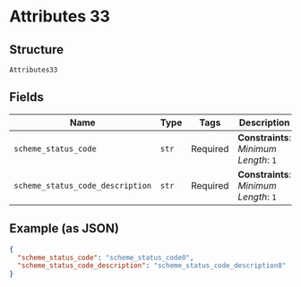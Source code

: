 
# Attributes 33

## Structure

`Attributes33`

## Fields

| Name | Type | Tags | Description |
|  --- | --- | --- | --- |
| `scheme_status_code` | `str` | Required | **Constraints**: *Minimum Length*: `1` |
| `scheme_status_code_description` | `str` | Required | **Constraints**: *Minimum Length*: `1` |

## Example (as JSON)

```json
{
  "scheme_status_code": "scheme_status_code0",
  "scheme_status_code_description": "scheme_status_code_description8"
}
```

